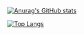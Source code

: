 [![Anurag's GitHub stats](https://github-readme-stats.vercel.app/api?username=paulingaillot&theme=gruvbox)](https://github.com/anuraghazra/github-readme-stats)

[![Top Langs](https://github-readme-stats.vercel.app/api/top-langs/?username=paulingaillot&layout=gruvbox)](https://github.com/anuraghazra/github-readme-stats)


